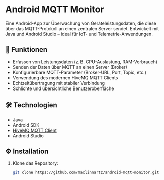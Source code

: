 # Android MQTT Monitor

Eine Android-App zur Überwachung von Geräteleistungsdaten, die diese über das MQTT-Protokoll an einen zentralen Server sendet. Entwickelt mit Java und Android Studio – ideal für IoT- und Telemetrie-Anwendungen.

## 🚀 Funktionen

- Erfassen von Leistungsdaten (z. B. CPU-Auslastung, RAM-Verbrauch)
- Senden der Daten über MQTT an einen Server (Broker)
- Konfigurierbare MQTT-Parameter (Broker-URL, Port, Topic, etc.)
- Verwendung des modernen HiveMQ MQTT Clients
- Echtzeitübertragung mit stabiler Verbindung
- Schlichte und übersichtliche Benutzeroberfläche


## 🛠️ Technologien

- Java
- Android SDK
- [HiveMQ MQTT Client](https://github.com/hivemq/hivemq-mqtt-client)
- Android Studio

## ⚙️ Installation

1. Klone das Repository:
   ```bash
   git clone https://github.com/maxlinnartz/android-mqtt-monitor.git
